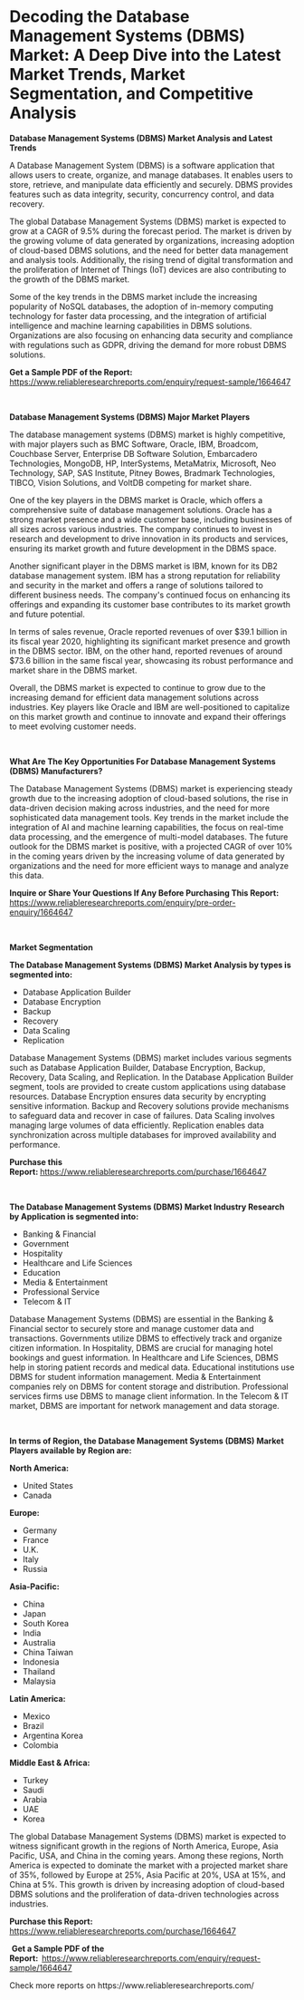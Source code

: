 <p><h1>Decoding the Database Management Systems (DBMS) Market: A Deep Dive into the Latest Market Trends, Market Segmentation, and Competitive Analysis</h1></p><p><strong>Database Management Systems (DBMS) Market Analysis and Latest Trends</strong></p>
<p><p>A Database Management System (DBMS) is a software application that allows users to create, organize, and manage databases. It enables users to store, retrieve, and manipulate data efficiently and securely. DBMS provides features such as data integrity, security, concurrency control, and data recovery.</p><p>The global Database Management Systems (DBMS) market is expected to grow at a CAGR of 9.5% during the forecast period. The market is driven by the growing volume of data generated by organizations, increasing adoption of cloud-based DBMS solutions, and the need for better data management and analysis tools. Additionally, the rising trend of digital transformation and the proliferation of Internet of Things (IoT) devices are also contributing to the growth of the DBMS market.</p><p>Some of the key trends in the DBMS market include the increasing popularity of NoSQL databases, the adoption of in-memory computing technology for faster data processing, and the integration of artificial intelligence and machine learning capabilities in DBMS solutions. Organizations are also focusing on enhancing data security and compliance with regulations such as GDPR, driving the demand for more robust DBMS solutions.</p></p>
<p><strong>Get a Sample PDF of the Report:&nbsp;</strong> <a href="https://www.reliableresearchreports.com/enquiry/request-sample/1664647">https://www.reliableresearchreports.com/enquiry/request-sample/1664647</a></p>
<p>&nbsp;</p>
<p><strong>Database Management Systems (DBMS) Major Market Players</strong></p>
<p><p>The database management systems (DBMS) market is highly competitive, with major players such as BMC Software, Oracle, IBM, Broadcom, Couchbase Server, Enterprise DB Software Solution, Embarcadero Technologies, MongoDB, HP, InterSystems, MetaMatrix, Microsoft, Neo Technology, SAP, SAS Institute, Pitney Bowes, Bradmark Technologies, TIBCO, Vision Solutions, and VoltDB competing for market share.</p><p>One of the key players in the DBMS market is Oracle, which offers a comprehensive suite of database management solutions. Oracle has a strong market presence and a wide customer base, including businesses of all sizes across various industries. The company continues to invest in research and development to drive innovation in its products and services, ensuring its market growth and future development in the DBMS space.</p><p>Another significant player in the DBMS market is IBM, known for its DB2 database management system. IBM has a strong reputation for reliability and security in the market and offers a range of solutions tailored to different business needs. The company's continued focus on enhancing its offerings and expanding its customer base contributes to its market growth and future potential.</p><p>In terms of sales revenue, Oracle reported revenues of over $39.1 billion in its fiscal year 2020, highlighting its significant market presence and growth in the DBMS sector. IBM, on the other hand, reported revenues of around $73.6 billion in the same fiscal year, showcasing its robust performance and market share in the DBMS market.</p><p>Overall, the DBMS market is expected to continue to grow due to the increasing demand for efficient data management solutions across industries. Key players like Oracle and IBM are well-positioned to capitalize on this market growth and continue to innovate and expand their offerings to meet evolving customer needs.</p></p>
<p>&nbsp;</p>
<p><strong>What Are The Key Opportunities For Database Management Systems (DBMS) Manufacturers?</strong></p>
<p><p>The Database Management Systems (DBMS) market is experiencing steady growth due to the increasing adoption of cloud-based solutions, the rise in data-driven decision making across industries, and the need for more sophisticated data management tools. Key trends in the market include the integration of AI and machine learning capabilities, the focus on real-time data processing, and the emergence of multi-model databases. The future outlook for the DBMS market is positive, with a projected CAGR of over 10% in the coming years driven by the increasing volume of data generated by organizations and the need for more efficient ways to manage and analyze this data.</p></p>
<p><strong>Inquire or Share Your Questions If Any Before Purchasing This Report:</strong> <a href="https://www.reliableresearchreports.com/enquiry/pre-order-enquiry/1664647">https://www.reliableresearchreports.com/enquiry/pre-order-enquiry/1664647</a></p>
<p>&nbsp;</p>
<p><strong>Market Segmentation</strong></p>
<p><strong>The Database Management Systems (DBMS) Market Analysis by types is segmented into:</strong></p>
<p><ul><li>Database Application Builder</li><li>Database Encryption</li><li>Backup</li><li>Recovery</li><li>Data Scaling</li><li>Replication</li></ul></p>
<p><p>Database Management Systems (DBMS) market includes various segments such as Database Application Builder, Database Encryption, Backup, Recovery, Data Scaling, and Replication. In the Database Application Builder segment, tools are provided to create custom applications using database resources. Database Encryption ensures data security by encrypting sensitive information. Backup and Recovery solutions provide mechanisms to safeguard data and recover in case of failures. Data Scaling involves managing large volumes of data efficiently. Replication enables data synchronization across multiple databases for improved availability and performance.</p></p>
<p><strong>Purchase this Report:&nbsp;</strong><a href="https://www.reliableresearchreports.com/purchase/1664647">https://www.reliableresearchreports.com/purchase/1664647</a></p>
<p>&nbsp;</p>
<p><strong>The Database Management Systems (DBMS) Market Industry Research by Application is segmented into:</strong></p>
<p><ul><li>Banking & Financial</li><li>Government</li><li>Hospitality</li><li>Healthcare and Life Sciences</li><li>Education</li><li>Media & Entertainment</li><li>Professional Service</li><li>Telecom & IT</li></ul></p>
<p><p>Database Management Systems (DBMS) are essential in the Banking & Financial sector to securely store and manage customer data and transactions. Governments utilize DBMS to effectively track and organize citizen information. In Hospitality, DBMS are crucial for managing hotel bookings and guest information. In Healthcare and Life Sciences, DBMS help in storing patient records and medical data. Educational institutions use DBMS for student information management. Media & Entertainment companies rely on DBMS for content storage and distribution. Professional services firms use DBMS to manage client information. In the Telecom & IT market, DBMS are important for network management and data storage.</p></p>
<p>&nbsp;</p>
<p><strong>In terms of Region, the Database Management Systems (DBMS) Market Players available by Region are:</strong></p>
<p>
    <p> <strong> North America: </strong>
        <ul>
            <li>United States</li>
            <li>Canada</li>
        </ul>
        </p> 
    <p> <strong> Europe: </strong>
        <ul>
            <li>Germany</li>
            <li>France</li>
            <li>U.K.</li>
            <li>Italy</li>
            <li>Russia</li>
        </ul>
        </p> 
    <p> <strong> Asia-Pacific: </strong>
        <ul>
            <li>China</li>
            <li>Japan</li>
            <li>South Korea</li>
            <li>India</li>
            <li>Australia</li>
            <li>China Taiwan</li>
            <li>Indonesia</li>
            <li>Thailand</li>
            <li>Malaysia</li>
        </ul>
        </p> 
    <p> <strong> Latin America: </strong>
        <ul>
            <li>Mexico</li>
            <li>Brazil</li>
            <li>Argentina Korea</li>
            <li>Colombia</li>
        </ul>
        </p> 
    <p> <strong> Middle East & Africa: </strong>
        <ul>
            <li>Turkey</li>
            <li>Saudi</li>
            <li>Arabia</li>
            <li>UAE</li>
            <li>Korea</li>
        </ul>
    </p>
    </p>
<p><p>The global Database Management Systems (DBMS) market is expected to witness significant growth in the regions of North America, Europe, Asia Pacific, USA, and China in the coming years. Among these regions, North America is expected to dominate the market with a projected market share of 35%, followed by Europe at 25%, Asia Pacific at 20%, USA at 15%, and China at 5%. This growth is driven by increasing adoption of cloud-based DBMS solutions and the proliferation of data-driven technologies across industries.</p></p>
<p><strong>Purchase this Report: </strong><a href="https://www.reliableresearchreports.com/purchase/1664647">https://www.reliableresearchreports.com/purchase/1664647</a></p>
<p>&nbsp;<strong>Get a Sample PDF of the Report:&nbsp;&nbsp;</strong><a href="https://www.reliableresearchreports.com/enquiry/request-sample/1664647">https://www.reliableresearchreports.com/enquiry/request-sample/1664647</a></p>
<p><strong></strong></p>
<p>Check more reports on https://www.reliableresearchreports.com/</p>